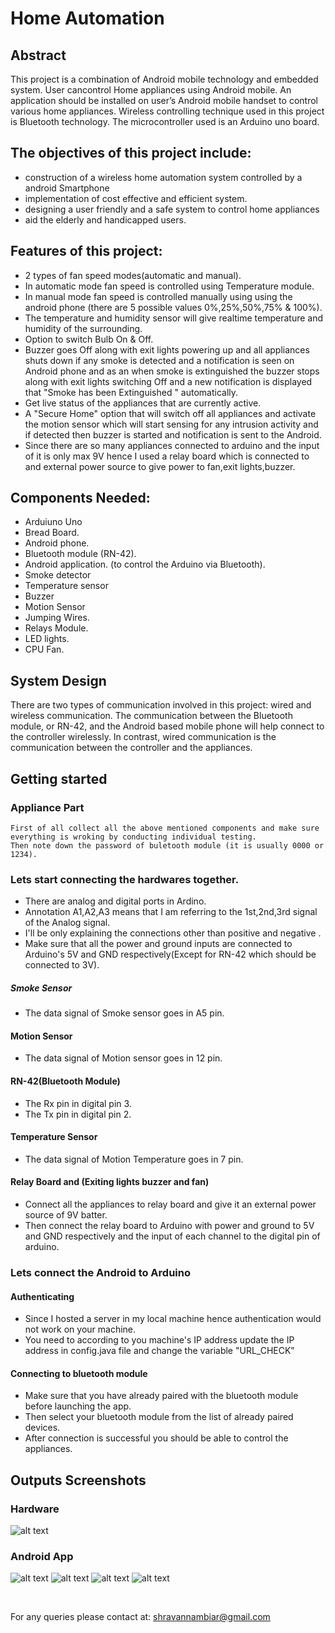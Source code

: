 
# Home Automation
## Abstract
This project is a combination of Android mobile technology and embedded system. User cancontrol Home appliances using Android mobile. An application should be installed on user’s Android mobile handset to control various home appliances. Wireless controlling technique used in this project is Bluetooth technology. The microcontroller used is an Arduino uno board.

## The objectives of this project include: 
* construction of a wireless home automation system controlled by a android Smartphone 
* implementation of cost effective and efficient system. 
* designing  a user friendly and a safe system to control home appliances 
* aid the elderly and handicapped users.

## Features of this project:
* 2 types of fan speed modes(automatic and manual).
* In automatic mode fan speed is controlled using Temperature module.
* In manual mode fan speed is controlled manually using using the android phone (there are 5 possible values 0%,25%,50%,75% & 100%).
* The temperature and humidity sensor will give realtime temperature and humidity of the surrounding.
* Option to switch Bulb On & Off.
* Buzzer goes Off along with exit lights powering up and all appliances shuts down if any smoke is detected and a notification is seen on Android phone and as an when smoke is extinguished the buzzer stops along with exit lights switching Off  and a new notification is displayed that "Smoke has been Extinguished " automatically.
* Get live status of the appliances that are currently active.
* A "Secure Home" option that will switch off all appliances and activate the motion sensor which will start sensing for any intrusion activity and if detected then buzzer is started and notification is sent to the Android.
* Since there are so many appliances connected to arduino and the input of it is only max 9V hence I used a relay board which is connected to and external power source to give power to fan,exit lights,buzzer. 

## Components Needed:
  * Arduiuno Uno
  * Bread  Board. 
  * Android phone. 
  * Bluetooth module (RN-42). 
  * Android application. (to control the Arduino via Bluetooth). 
  * Smoke detector 
  * Temperature  sensor  
  * Buzzer 
  * Motion Sensor 
  * Jumping Wires. 
  * Relays Module. 
  * LED lights. 
  * CPU Fan.
  
 ## System Design 
 
There are two types of communication involved in this project: wired and wireless communication. The communication between the Bluetooth module, or RN-42, and the Android based mobile phone will help connect to the controller wirelessly. In contrast, wired communication is the communication between the controller and the appliances. 

## Getting started
### Appliance Part
```
First of all collect all the above mentioned components and make sure everything is wroking by conducting individual testing.
Then note down the password of buletooth module (it is usually 0000 or 1234).
```
### Lets start connecting the hardwares together.
 * There are analog and digital ports in Ardino.<br>
 * Annotation A1,A2,A3 means that I am referring to the 1st,2nd,3rd signal of the Analog signal.
 * I'll be only explaining the connections other than positive and negative .
 * Make sure that all the power and ground inputs are connected to Arduino's 5V and GND respectively(Except for RN-42 which should be connected to 3V).
 ##### Smoke Sensor
 * The data signal of Smoke sensor goes in A5 pin.
 #### Motion Sensor
 * The data signal of Motion  sensor goes in 12 pin.
#### RN-42(Bluetooth Module)
* The Rx pin in digital pin 3.
* The Tx pin in digital pin 2.
#### Temperature Sensor 
*  The data signal of Motion  Temperature goes in 7 pin.
#### Relay Board and (Exiting lights buzzer and fan)
* Connect all the appliances to relay board and give it an external power source of 9V batter.
* Then connect the relay board to Arduino with power and ground to 5V and GND respectively and the input of each channel to the digital pin of arduino.
### Lets connect the Android to Arduino
#### Authenticating
* Since I hosted a server in my local machine hence authentication would not work on your machine.
* You need to according to you machine's IP address update the IP address in config.java file and change the variable "URL_CHECK"
#### Connecting to bluetooth module
* Make sure that you have already paired with the bluetooth module before launching the app.
* Then select your bluetooth module from the list of already paired devices.
* After connection is successful you should be able to control the appliances.
## Outputs Screenshots
### Hardware 
![alt text](hardware.PNG)
 ### Android App
![alt text](first.PNG)
![alt text](second.PNG)
![alt text](third.PNG)
![alt text](fourth.PNG)

<br>

For any queries please contact at: shravannambiar@gmail.com
